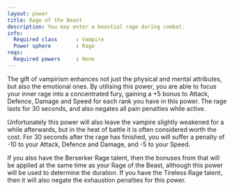 ```yaml
---
layout: power
title: Rage of the Beast
description: You may enter a beastial rage during combat.
info:
  Required class      : Vampire
  Power sphere        : Rage
reqs:
  Required powers     : None
---
```


The gift of vampirism enhances not just the physical and mental attributes, but
also the emotional ones.  By utilising this power, you are able to focus your
inner rage into a concentrated fury, gaining a +5 bonus to Attack, Defence,
Damage and Speed for each rank you have in this power.  The rage lasts for 30
seconds, and also negates all pain penalties while active.

Unfortunately this power will also leave the vampire slightly weakened for a
while afterwards, but in the heat of battle it is often considered worth the
cost.  For 30 seconds after the rage has finished, you will suffer a penalty of
-10 to your Attack, Defence and Damage, and -5 to your Speed.

If you also have the Berserker Rage talent, then the bonuses from that will be
applied at the same time as your Rage of the Beast, although this power will be
used to determine the duration.  If you have the Tireless Rage talent, then it
will also negate the exhaustion penalties for this power.
